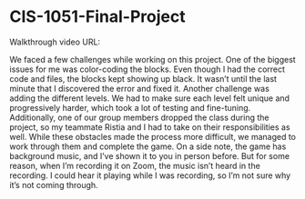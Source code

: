 # CIS-1051-Final-Project
Walkthrough video URL: 

We faced a few challenges while working on this project. One of the biggest issues for me was color-coding the blocks. Even though I had the correct code and files, the blocks kept showing up black. It wasn’t until the last minute that I discovered the error and fixed it. Another challenge was adding the different levels. We had to make sure each level felt unique and progressively harder, which took a lot of testing and fine-tuning. Additionally, one of our group members dropped the class during the project, so my teammate Ristia and I had to take on their responsibilities as well. While these obstacles made the process more difficult, we managed to work through them and complete the game. 
On a side note, the game has background music, and I’ve shown it to you in person before. But for some reason, when I’m recording it on Zoom, the music isn’t heard in the recording. I could hear it playing while I was recording, so I’m not sure why it’s not coming through. 

